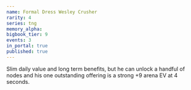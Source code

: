 ```yaml
---
name: Formal Dress Wesley Crusher
rarity: 4
series: tng
memory_alpha:
bigbook_tier: 9
events: 3
in_portal: true
published: true
---
```


Slim daily value and long term benefits, but he can unlock a handful of nodes and his one outstanding offering is a strong +9 arena EV at 4 seconds.
